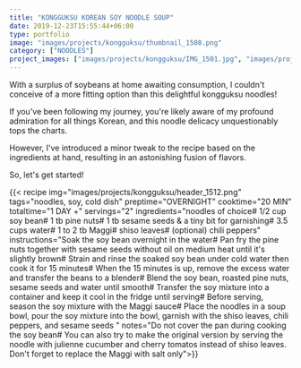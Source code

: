 ```yaml
---
title: "KONGGUKSU KOREAN SOY NOODLE SOUP"
date: 2019-12-23T15:55:44+06:00
type: portfolio
image: "images/projects/kongguksu/thumbnail_1508.png"
category: ["NOODLES"]
project_images: ["images/projects/kongguksu/IMG_1501.jpg", "images/projects/kongguksu/IMG_1508.jpg"]
---
```

With a surplus of soybeans at home awaiting consumption, I couldn't conceive of a more fitting option than this delightful kongguksu noodles! 

If you've been following my journey, you're likely aware of my profound admiration for all things Korean, and this noodle delicacy unquestionably tops the charts.

However, I've introduced a minor tweak to the recipe based on the ingredients at hand, resulting in an astonishing fusion of flavors. 


So, let's get started!


{{< recipe 
img="images/projects/kongguksu/header_1512.png"
tags="noodles, soy, cold dish" 
preptime="OVERNIGHT" 
cooktime="20 MIN" 
totaltime="1 DAY +" 
servings="2" 
ingredients="noodles of choice# 1/2 cup soy bean# 1 tb pine nuts# 1 tb sesame seeds & a tiny bit for garnishing# 3.5 cups water# 1 to 2 tb Maggi# shiso leaves# (optional) chili peppers" 
instructions="Soak the soy bean overnight in the water# Pan fry the pine nuts together with sesame seeds without oil on medium heat until it's slightly brown# Strain and rinse the soaked soy bean under cold water then cook it for 15 minutes# When the 15 minutes is up, remove the excess water and transfer the beans to a blender# Blend the soy bean, roasted pine nuts, sesame seeds and water until smooth# Transfer the soy mixture into a container and keep it cool in the fridge until serving# Before serving, season the soy mixture with the Maggi sauce# Place the noodles in a soup bowl, pour the soy mixture into the bowl, garnish with the shiso leaves, chili peppers, and sesame seeds " 
notes="Do not cover the pan during cooking the soy bean# You can also try to make the original version by serving the noodle with julienne cucumber and cherry tomatos instead of shiso leaves. Don't forget to replace the Maggi with salt only">}}

